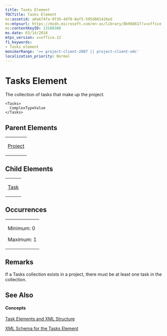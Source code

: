 ```yaml
---
title: Tasks Element
TOCTitle: Tasks Element
ms:assetid: a0a674fa-9f39-4df0-8af5-595d081426ed
ms:mtpsurl: https://msdn.microsoft.com/en-us/library/Bb968617(v=office.12)
ms:contentKeyID: 13188308
ms.date: 03/14/2018
mtps_version: v=office.12
f1_keywords:
- Tasks element
monikerRange: '>= project-client-2007 || project-client-odc'
localization_priority: Normal
---
```


# Tasks Element




The collection of tasks that make up the project.

    <Tasks>
      ComplexTypeValue
    </Tasks>

## Parent Elements

<table>
<colgroup>
<col style="width: 100%" />
</colgroup>
<tbody>
<tr class="odd">
<td><p><a href="project-element.md">Project</a></p></td>
</tr>
</tbody>
</table>

## Child Elements

<table>
<colgroup>
<col style="width: 100%" />
</colgroup>
<tbody>
<tr class="odd">
<td><p><a href="task-element.md">Task</a></p></td>
</tr>
</tbody>
</table>

## Occurrences

<table>
<colgroup>
<col style="width: 100%" />
</colgroup>
<tbody>
<tr class="odd">
<td><p>Minimum: 0</p>
<p>Maximum: 1</p></td>
</tr>
</tbody>
</table>

## Remarks

If a Tasks collection exists in a project, there must be at least one task in the collection.

## See Also

#### Concepts

[Task Elements and XML Structure](task-elements-and-xml-structure.md)

[XML Schema for the Tasks Element](xml-schema-for-the-tasks-element.md)

